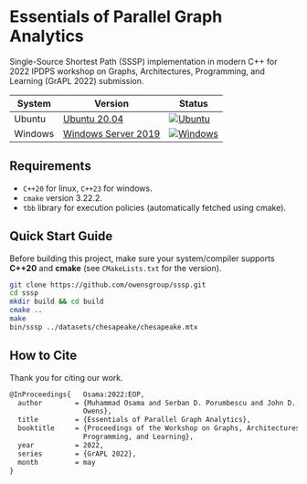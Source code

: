 # Essentials of Parallel Graph Analytics
Single-Source Shortest Path (SSSP) implementation in modern C++ for 2022 IPDPS workshop on Graphs, Architectures, Programming, and Learning (GrAPL 2022) submission.

| System  | Version                                                                                                                                                       | Status                                                                                                                                                   |
|---------|------------------------------------------------------------------------------------------------------------------------------------------------------------|----------------------------------------------------------------------------------------------------------------------------------------------------------|
| Ubuntu  | [Ubuntu 20.04](https://docs.github.com/en/actions/using-github-hosted-runners/about-github-hosted-runners#supported-runners-and-hardware-resources)        | [![Ubuntu](https://github.com/neoblizz/sssp/actions/workflows/ubuntu.yml/badge.svg)](https://github.com/neoblizz/sssp/actions/workflows/ubuntu.yml)    |
| Windows | [Windows Server 2019](https://docs.github.com/en/actions/using-github-hosted-runners/about-github-hosted-runners#supported-runners-and-hardware-resources) | [![Windows](https://github.com/neoblizz/sssp/actions/workflows/windows.yml/badge.svg)](https://github.com/neoblizz/sssp/actions/workflows/windows.yml) |

## Requirements
- `C++20` for linux, `C++23` for windows.
- `cmake` version 3.22.2.
- `tbb` library for execution policies (automatically fetched using cmake).

## Quick Start Guide
Before building this project, make sure your system/compiler supports **C++20** and **cmake** (see `CMakeLists.txt` for the version).

```bash
git clone https://github.com/owensgroup/sssp.git
cd sssp
mkdir build && cd build
cmake .. 
make
bin/sssp ../datasets/chesapeake/chesapeake.mtx
```

## How to Cite
Thank you for citing our work.
```tex
@InProceedings{   Osama:2022:EOP,
  author        = {Muhammad Osama and Serban D. Porumbescu and John D.
                  Owens},
  title         = {Essentials of Parallel Graph Analytics},
  booktitle     = {Proceedings of the Workshop on Graphs, Architectures,
                  Programming, and Learning},
  year          = 2022,
  series        = {GrAPL 2022},
  month         = may
}
```
